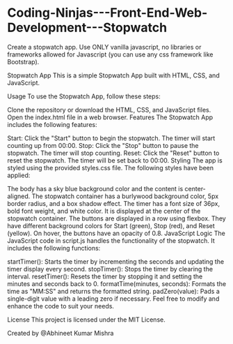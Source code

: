 # Coding-Ninjas---Front-End-Web-Development---Stopwatch
Create a stopwatch app. Use ONLY vanilla javascript, no libraries or frameworks allowed for Javascript (you can use any css framework like Bootstrap).


Stopwatch App
This is a simple Stopwatch App built with HTML, CSS, and JavaScript.

Usage
To use the Stopwatch App, follow these steps:

Clone the repository or download the HTML, CSS, and JavaScript files.
Open the index.html file in a web browser.
Features
The Stopwatch App includes the following features:

Start: Click the "Start" button to begin the stopwatch. The timer will start counting up from 00:00.
Stop: Click the "Stop" button to pause the stopwatch. The timer will stop counting.
Reset: Click the "Reset" button to reset the stopwatch. The timer will be set back to 00:00.
Styling
The app is styled using the provided styles.css file. The following styles have been applied:

The body has a sky blue background color and the content is center-aligned.
The stopwatch container has a burlywood background color, 5px border radius, and a box shadow effect.
The timer has a font size of 36px, bold font weight, and white color. It is displayed at the center of the stopwatch container.
The buttons are displayed in a row using flexbox. They have different background colors for Start (green), Stop (red), and Reset (yellow).
On hover, the buttons have an opacity of 0.8.
JavaScript Logic
The JavaScript code in script.js handles the functionality of the stopwatch. It includes the following functions:

startTimer(): Starts the timer by incrementing the seconds and updating the timer display every second.
stopTimer(): Stops the timer by clearing the interval.
resetTimer(): Resets the timer by stopping it and setting the minutes and seconds back to 0.
formatTime(minutes, seconds): Formats the time as "MM:SS" and returns the formatted string.
padZero(value): Pads a single-digit value with a leading zero if necessary.
Feel free to modify and enhance the code to suit your needs.

License
This project is licensed under the MIT License.

Created by @Abhineet Kumar Mishra
